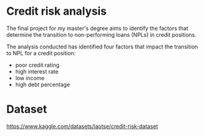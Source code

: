 # Credit risk analysis

The final project for my master's degree aims to identify the factors that determine the transition to non-performing loans (NPLs) in credit positions.

The analysis conducted has identified four factors that impact the transition to NPL for a credit position:
 - poor credit rating
 - high interest rate
 - low income
 - high debt percentage

# Dataset
https://www.kaggle.com/datasets/laotse/credit-risk-dataset
